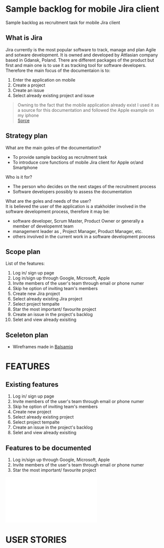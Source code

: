 # Sample backlog for mobile Jira client
Sample backlog as recruitment task for mobile Jira client

## What is Jira
Jira currently is the most popular software to track, manage and plan Agile and sotware development. It is owned and developed by Attlasian company based in Gdansk, Poland. There are different packages of the product but first and main one is to use it as tracking tool for software developers. Therefore the main focus of the documentaion is to:

1. Enter the application on mobile 
2. Create a project
3. Create an issue
4. Select already existing project and issue 

> Owning to the fact that the mobile application already exist I used it as a source for this documentation and followed the Apple example on my iphone <br> [Sorce](https://www.atlassian.com/software/jira?&aceid=&adposition=&adgroup=95003656689&campaign=9124878870&creative=415542763138&device=c&keyword=jira&matchtype=e&network=g&placement=&ds_kids=p51242194730&ds_e=GOOGLE&ds_eid=700000001558501&ds_e1=GOOGLE&gclid=CjwKCAjw4_H6BRALEiwAvgfzq3wWElt2RNH53jIHXi96HIKP2K0qA6kp4ajTggwMx6_0AwzDBNO4YRoCSV8QAvD_BwE&gclsrc=aw.ds)


## Strategy plan 
What are the main goles of the documentation?<br>

- To provide sample backlog as recruitment task 
- To introduce core functions of mobile Jira client for Apple or/and Smartphone

Who is it for?<br>

- The person who decides on the next stages of the recruitment process
- Software developers possibly to assess the documentation

What are the goles and needs of the user?<br>
It is believed the user of the application is a stakholder involved in the software development process, therefore it may be:
- software developer, Scrum Master, Product Owner or generally a member of developemnt team
- management leader as , Project Manager, Product Manager, etc.
- others involved in the current work in a software development process

## Scope plan

List of the features: <br>

1. Log in/ sign up page
2. Log in/sign up through Google, Microsoft, Apple
3. Invite members of the user's team through email or phone numer
4. Skip he option of inviting team's members
5. Create new Jira project
6. Select already existing Jira project
7. Select project tempalte
8. Star the most important/ favourite project
9. Create an issue in the project's backlog
10. Selet and view already exisiting 

## Sceleton plan 

- Wireframes made in [Balsamiq](https://balsamiq.com/)

# FEATURES

## Existing features

1. Log in/ sign up page
2. Invite members of the user's team through email or phone numer
3. Skip he option of inviting team's members
4. Create new project
5. Select already existing project
6. Select project tempalte
7. Create an issue in the project's backlog
8. Selet and view already exisiting 

## Features to be documented

1. Log in/sign up through Google, Microsoft, Apple
2. Invite members of the user's team through email or phone numer
3. Star the most important/ favourite project

![WIREFRAMES](../sample_backlog_wireframes.pdf)


# USER STORIES







